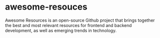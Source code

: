 # awesome-resouces
Awesome Resources is an open-source Github project that brings together the best and most relevant resources for frontend and backend development, as well as emerging trends in technology.
